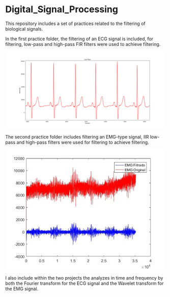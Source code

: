 # Digital_Signal_Processing

This repository includes a set of practices related to the filtering of biological signals.

In the first practice folder, the filtering of an ECG signal is included, for filtering, low-pass and high-pass FIR filters were used to achieve filtering.

<p>
  <img src='https://github.com/Luisbaduy97/Digital_Signal_Processing/blob/master/Primera_practica/lp_signal.png'>
</p>


The second practice folder includes filtering an EMG-type signal, IIR low-pass and high-pass filters were used for filtering to achieve filtering.

<p align = 'center'>
  <img src='https://github.com/Luisbaduy97/Digital_Signal_Processing/blob/master/Segunda_practica/signal.jpg'>
</p>

I also include within the two projects the analyzes in time and frequency by both the Fourier transform for the ECG signal and the Wavelet transform for the EMG signal.
